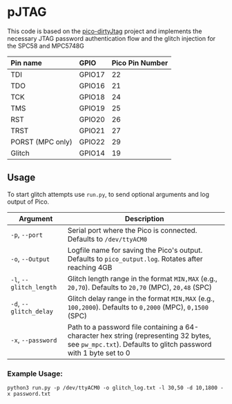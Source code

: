# pJTAG

This code is based on the [pico-dirtyJtag](https://github.com/phdussud/pico-dirtyJtag) project and implements the necessary JTAG password authentication flow and the glitch injection for the SPC58 and MPC5748G

| Pin name | GPIO   | Pico Pin Number |
|:---------|:-------| ----------------|
| TDI      | GPIO17 | 22         	  |
| TDO      | GPIO16 | 21         	  |
| TCK      | GPIO18 | 24              |	
| TMS      | GPIO19 | 25              |
| RST      | GPIO20 | 26              |
| TRST     | GPIO21 | 27              |
| PORST (MPC only)    | GPIO22 | 29		      |
| Glitch   | GPIO14 | 19 		      |



## Usage
To start glitch attempts use `run.py`, to send optional arguments and log output of Pico.

| Argument                |Description                                                                                                                                                                     |
| ----------------------- | ------------------------------------------------------------------------------------------------------------------------------------------------------------------------------- |
| `-p`, `--port`          | Serial port where the Pico is connected. Defaults to `/dev/ttyACM0`                                                                                    |
| `-o`, `--Output`        | Logfile name for saving the Pico's output. Defaults to `pico_output.log`. Rotates after reaching 4GB                                                                                                       |
| `-l`, `--glitch_length` | Glitch length range in the format `MIN,MAX` (e.g., `20,70`). Defaults to `20,70` (MPC), `20,48` (SPC)                                                                                                                  |
| `-d`, `--glitch_delay`  | Glitch delay range in the format `MIN,MAX` (e.g., `100,2000`). Defaults to `0,2000` (MPC), `0,1500` (SPC)                                                                                                                  |
| `-x`, `--password`      | Path to a password file containing a 64-character hex string (representing 32 bytes, see `pw_mpc.txt`). Defaults to glitch password with 1 byte set to 0 |

### Example Usage:
```
python3 run.py -p /dev/ttyACM0 -o glitch_log.txt -l 30,50 -d 10,1800 -x password.txt
```
